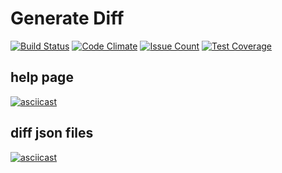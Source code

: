 # Generate Diff
[![Build Status](https://travis-ci.org/fakendzon/project-lvl2-s373.svg?branch=master)](https://travis-ci.org/fakendzon/project-lvl2-s373)
[![Code Climate](https://codeclimate.com/github/fakendzon/project-lvl2-s373/badges/gpa.svg)](https://codeclimate.com/github/fakendzon/project-lvl2-s373)
[![Issue Count](https://codeclimate.com/github/fakendzon/project-lvl2-s373/badges/issue_count.svg)](https://codeclimate.com/github/fakendzon/project-lvl2-s373)
[![Test Coverage](https://codeclimate.com/github/fakendzon/project-lvl2-s373/badges/coverage.svg)](https://codeclimate.com/github/fakendzon/project-lvl2-s373/coverage)

## help page
[![asciicast](https://asciinema.org/a/scHBORK2IFPBFAz8vayAcGm3B.png)](https://asciinema.org/a/scHBORK2IFPBFAz8vayAcGm3B?speed=4&size=medium)

## diff json files
[![asciicast](https://asciinema.org/a/LCQBl4XXQLwKqIpmydeQqYPHC.png)](https://asciinema.org/a/LCQBl4XXQLwKqIpmydeQqYPHC?speed=4&size=medium)
